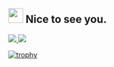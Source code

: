 
<h2><img src="https://emojis.slackmojis.com/emojis/images/1495224255/2288/christmas_parrot.gif?1495224255" width="30"/> Nice to see you.</h2>

<a href="https://github.com/anuraghazra/github-readme-stats">
  <img align="start" src="https://github-readme-stats.vercel.app/api?username=0x802&show_icons=true&theme=midnight-purple&line_height=24&hide=stars&bg_color=0d1117" />
</a>
<a href="https://github.com/anuraghazra/github-readme-stats">
  <img align="end" src="https://github-readme-stats.vercel.app/api/top-langs/?username=0x802&layout=compact&theme=midnight-purple&bg_color=0d1117" />
</a>

[![trophy](https://github-profile-trophy.vercel.app/?username=0x802&theme=darkhub&margin-w=13&margin-h=15&column=7)](https://github.com/ryo-ma/github-profile-trophy)
